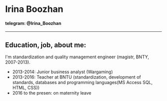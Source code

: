 # __Irina Boozhan__

#### telegram: @Irina_Boozhan

---

## Education, job, about me:

I'm standardization and quality management engineer (magistr, BNTY, 2007-2013).

* 2013-2014: Junior business analyst (Wargaming)
* 2013-2016: Teacher at BNTU (standardization, development of standards, databases and programming languages(MS Access SQL, HTML, CSS))
* 2016 to the presen: on maternity leave
